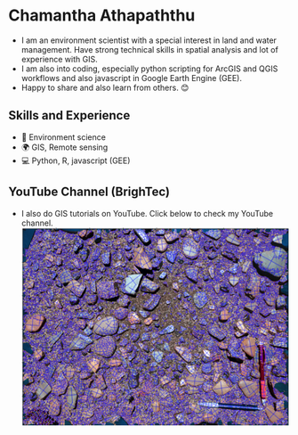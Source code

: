 #  Chamantha Athapaththu

- I am an environment scientist with a special interest in land and water management. Have strong technical skills in spatial analysis and lot of experience with GIS.
- I am also into coding, especially python scripting for ArcGIS and QGIS workflows and also javascript in Google Earth Engine (GEE).
- Happy to share and also learn from others. 😊


## Skills and Experience
- 🌱 Environment science
- 🌍 GIS, Remote sensing
- 💻 Python, R, javascript (GEE)

## YouTube Channel (BrighTec)
- I also do GIS tutorials on YouTube. Click below to check my YouTube channel.
 [![Click to watch the video](Screenshot_20221122_091314.png)]([https://www.youtube.com/watch?v=your_video_id](https://www.youtube.com/@brightec703)https://www.youtube.com/@brightec703)
